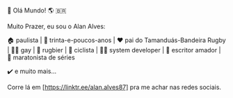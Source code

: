 :wave: Olá Mundo! :earth_americas: :brazil:
 
Muito Prazer, eu sou o Alan Alves:

:house: paulista | :eyes: trinta-e-poucos-anos | :heart: pai do Tamanduás-Bandeira Rugby | :rainbow_flag: gay | :rugby_football: rugbier | :bicyclist: ciclista | :man_technologist: system developer | :open_book: escritor amador | :movie_camera: maratonista de séries

:heavy_check_mark: e muito mais...
 
Corre lá em [https://linktr.ee/alan.alves87] pra me achar nas redes sociais.
